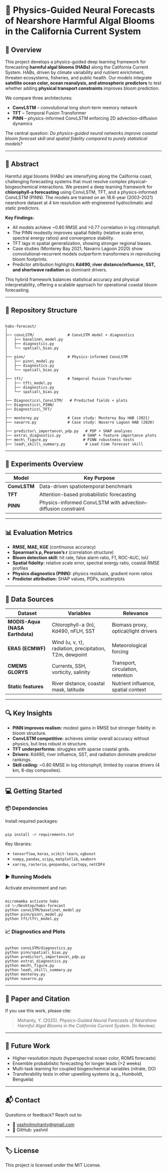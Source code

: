 # 🌊 Physics-Guided Neural Forecasts of Nearshore Harmful Algal Blooms in the California Current System

## 🌲 Overview  

This project develops a physics-guided deep learning framework for forecasting **harmful algal blooms (HABs)** along the California Current System. HABs, driven by climate variability and nutrient enrichment, threaten ecosystems, fisheries, and public health. Our models integrate **satellite ocean color, ocean reanalysis, and atmospheric predictors** to test whether adding **physical transport constraints** improves bloom prediction.

We compare three architectures:  
- **ConvLSTM** – convolutional long short-term memory network  
- **TFT** – Temporal Fusion Transformer  
- **PINN** – physics-informed ConvLSTM enforcing 2D advection–diffusion dynamics  

The central question: *Do physics-guided neural networks improve coastal bloom forecast skill and spatial fidelity compared to purely statistical models?*  

---

## 📘 Abstract  

Harmful algal blooms (HABs) are intensifying along the California coast, challenging forecasting systems that must resolve complex physical–biogeochemical interactions. We present a deep learning framework for **chlorophyll-a forecasting** using ConvLSTM, TFT, and a physics-informed ConvLSTM (PINN). The models are trained on an 18.6-year (2003–2021) nearshore dataset at 4 km resolution with engineered hydroclimatic and static predictors.  

**Key Findings:**  
* All models achieve ~0.80 RMSE and >0.77 correlation in log chlorophyll.  
* The PINN modestly improves spatial fidelity (relative scale error, spectral energy ratios) and convergence stability.  
* TFT lags in spatial generalization, showing stronger regional biases.  
* Case studies (Monterey Bay 2021, Navarro Lagoon 2020) show convolutional–recurrent models outperform transformers in reproducing bloom footprints.  
* Predictor attribution highlights **Kd490, river distance/influence, SST, and shortwave radiation** as dominant drivers.  

This hybrid framework balances statistical accuracy and physical interpretability, offering a scalable approach for operational coastal bloom forecasting.  

---

## 📁 Repository Structure  

```

habs-forecast/
│
├── convLSTM/               # ConvLSTM model + diagnostics
│   ├── baseline\_model.py
│   ├── diagnostics.py
│   └── spatial\_bias.py
│
├── pinn/                   # Physics-informed ConvLSTM
│   ├── pinn\_model.py
│   ├── diagnostics.py
│   └── spatial\_bias.py
│
├── tft/                    # Temporal Fusion Transformer
│   ├── tft\_model.py
│   ├── diagnostics.py
│   └── spatial\_bias.py
│
├── Diagnostics\_ConvLSTM/   # Predicted fields + plots
├── Diagnostics\_PINN/
├── Diagnostics\_TFT/
│
├── monterey.py             # Case study: Monterey Bay HAB (2021)
├── navarro.py              # Case study: Navarro Lagoon HAB (2020)
│
├── predictor\_importance\_pdp.py   # PDP + SHAP analyses
├── extra\_diagnostics.py          # SHAP + feature importance plots
├── mech\_figure.py                # PINN robustness tests
├── lead\_skill\_summary.py         # Lead time forecast skill

```

---

## 🧪 Experiments Overview  

| Model | Key Purpose |
|-------|-------------|
| **ConvLSTM** | Data-driven spatiotemporal benchmark |
| **TFT** | Attention-based probabilistic forecasting |
| **PINN** | Physics-informed ConvLSTM with advection–diffusion constraint |

---

## 📊 Evaluation Metrics  

* **RMSE, MAE, KGE** (continuous accuracy)  
* **Spearman’s ρ, Pearson’s r** (correlation structure)  
* **Bloom detection skill:** hit rate, false alarm ratio, F1, ROC-AUC, IoU  
* **Spatial fidelity:** relative scale error, spectral energy ratio, coastal RMSE profiles  
* **Physics diagnostics (PINN):** physics residuals, gradient norm ratios  
* **Predictor attribution:** SHAP values, PDPs, scatterplots  

---

## 📡 Data Sources  

| Dataset | Variables | Relevance |
|---------|-----------|------------|
| **MODIS-Aqua (NASA Earthdata)** | Chlorophyll-a (ln), Kd490, nFLH, SST | Biomass proxy, optical/light drivers |
| **ERA5 (ECMWF)** | Wind (u, v, τ), radiation, precipitation, T2m, dewpoint | Meteorological forcing |
| **CMEMS GLORYS** | Currents, SSH, vorticity, salinity | Transport, circulation, retention |
| **Static features** | River distance, coastal mask, latitude | Nutrient influence, spatial context |

---

## 🔍 Key Insights  

* **PINN improves realism:** modest gains in RMSE but stronger fidelity in bloom structure.  
* **ConvLSTM competitive:** achieves similar overall accuracy without physics, but less robust in structure.  
* **TFT underperforms:** struggles with sparse coastal grids.  
* **Drivers:** Kd490, river influence, SST, and radiation dominate predictor rankings.  
* **Skill ceiling:** ~0.80 RMSE in log chlorophyll; limited by coarse drivers (4 km, 8-day composites).  

---

## 💻 Getting Started  

### 📦 Dependencies  

Install required packages:  
```

pip install -r requirements.txt

```

Key libraries:  
* `tensorflow`, `keras`, `scikit-learn`, `xgboost`  
* `numpy`, `pandas`, `scipy`, `matplotlib`, `seaborn`  
* `xarray`, `rasterio`, `geopandas`, `cartopy`, `netCDF4`  

### ▶️ Running Models  

Activate environment and run:  
```

micromamba activate habs
cd \~/Desktop/habs-forecast
python convLSTM/baseline\_model.py
python pinn/pinn\_model.py
python tft/tft\_model.py

```

### 📈 Diagnostics and Plots  

```

python convLSTM/diagnostics.py
python pinn/spatial\_bias.py
python predictor\_importance\_pdp.py
python extra\_diagnostics.py
python mech\_figure.py
python lead\_skill\_summary.py
python monterey.py
python navarro.py

```

---

## 📑 Paper and Citation  

If you use this work, please cite:  
> Mohanty, Y. (2025). *Physics-Guided Neural Forecasts of Nearshore Harmful Algal Blooms in the California Current System*. (In Review).  

---

## 🧠 Future Work  

* Higher-resolution inputs (hyperspectral ocean color, ROMS forecasts)  
* Ensemble probabilistic forecasting for longer leads (>2 weeks)  
* Multi-task learning for coupled biogeochemical variables (nitrate, DO)  
* Transferability tests in other upwelling systems (e.g., Humboldt, Benguela)  

---

## 📬 Contact  

Questions or feedback? Reach out to:  

- 📧 yashnilmohanty@gmail.com  
- 🔗 GitHub: yashnil  

---

## 🏷 License  

This project is licensed under the MIT License.  
```
